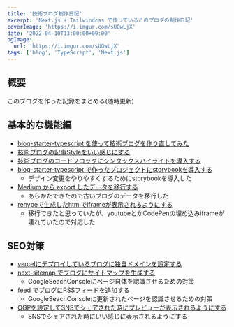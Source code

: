 ```yaml
---
title: '技術ブログ制作日記'
excerpt: 'Next.js + Tailwindcss で作っているこのブログの制作日記'
coverImage: 'https://i.imgur.com/sUGwLjX'
date: '2022-04-10T13:00:00+09:00'
ogImage:
  url: 'https://i.imgur.com/sUGwLjX'
tags: ['blog', 'TypeScript', 'Next.js']
---
```


## 概要
このブログを作った記録をまとめる(随時更新)

## 基本的な機能編

- [blog-starter-typescript を使って技術ブログを作り直してみた](/posts/2022-03-12-1)
- [技術ブログの記事Styleをいい感じにする](/posts/2022-03-18-1)
- [技術ブログのコードフロックにシンタックスハイライトを導入する](/posts/2022-03-21-1)
- [blog-starter-typescript で作ったプロジェクトにstorybookを導入する](/posts/2022-03-21-2)
	- デザイン変更をやりやすくするためにstorybookを導入した
- [Medium から export したデータを移行する](/posts/2022-04-07-1)
	- あらかたできたので古いブログのデータを移行した
-  [rehypeで生成したhtmlでiframeが表示されるようにする](/posts/2022-04-11-1)
	- 移行できたと思っていたが、youtubeとかCodePenの埋め込みiframeが壊れていたので対応した

## SEO対策
- [vercelにデプロイしているブログに独自ドメインを設定する](/posts/2022-03-26-1)
- [next-sitemap でブログにサイトマップを生成する](/posts/2022-04-01-1)
	- GoogleSeachConsoleにページ自体を認識させるための対策
- [feed でブログにRSSフィードを追加する](/posts/2022-04-02-1)
	- GoogleSeachConsoleに更新されたページを認識させるための対策
- [OGPを設定してSNSでシェアされた時にプレビューが表示されるようにする](/posts/2022-04-09-1)
	- SNSでシェアされた時にいい感じに表示されるようにする